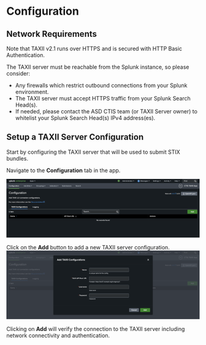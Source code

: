 # Configuration

## Network Requirements
Note that TAXII v2.1 runs over HTTPS and is secured with HTTP Basic Authentication.

The TAXII server must be reachable from the Splunk instance, so please consider:

- Any firewalls which restrict outbound connections from your Splunk environment.
- The TAXII server must accept HTTPS traffic from your Splunk Search Head(s).
- If needed, please contact the ASD CTIS team (or TAXII Server owner) to whitelist your Splunk Search Head(s) IPv4 address(es).

## Setup a TAXII Server Configuration

Start by configuring the TAXII server that will be used to submit STIX bundles.

Navigate to the **Configuration** tab in the app.

![Configuration Page](img/configuration_first_time.png)

Click on the **Add** button to add a new TAXII server configuration.
![Dialog to add TAXII server](img/configuration_add_dialog.png)

Clicking on **Add** will verify the connection to the TAXII server including network connectivity and authentication.



